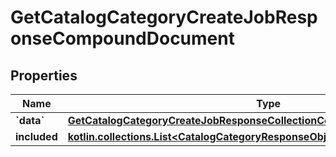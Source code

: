 
# GetCatalogCategoryCreateJobResponseCompoundDocument

## Properties
| Name | Type | Description | Notes |
| ------------ | ------------- | ------------- | ------------- |
| **&#x60;data&#x60;** | [**GetCatalogCategoryCreateJobResponseCollectionCompoundDocumentDataInner**](GetCatalogCategoryCreateJobResponseCollectionCompoundDocumentDataInner.md) |  |  |
| **included** | [**kotlin.collections.List&lt;CatalogCategoryResponseObjectResource&gt;**](CatalogCategoryResponseObjectResource.md) |  |  [optional] |



